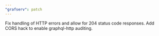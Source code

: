 ```yaml
---
"grafserv": patch
---
```


Fix handling of HTTP errors and allow for 204 status code responses. Add CORS
hack to enable graphql-http auditing.
